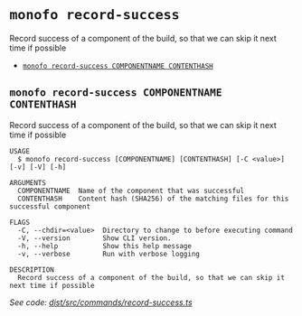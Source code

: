 `monofo record-success`
=======================

Record success of a component of the build, so that we can skip it next time if possible

* [`monofo record-success COMPONENTNAME CONTENTHASH`](#monofo-record-success-componentname-contenthash)

## `monofo record-success COMPONENTNAME CONTENTHASH`

Record success of a component of the build, so that we can skip it next time if possible

```
USAGE
  $ monofo record-success [COMPONENTNAME] [CONTENTHASH] [-C <value>] [-v] [-V] [-h]

ARGUMENTS
  COMPONENTNAME  Name of the component that was successful
  CONTENTHASH    Content hash (SHA256) of the matching files for this successful component

FLAGS
  -C, --chdir=<value>  Directory to change to before executing command
  -V, --version        Show CLI version.
  -h, --help           Show this help message
  -v, --verbose        Run with verbose logging

DESCRIPTION
  Record success of a component of the build, so that we can skip it next time if possible
```

_See code: [dist/src/commands/record-success.ts](https://github.com/vital-software/monofo/blob/v5.0.1/dist/src/commands/record-success.ts)_
